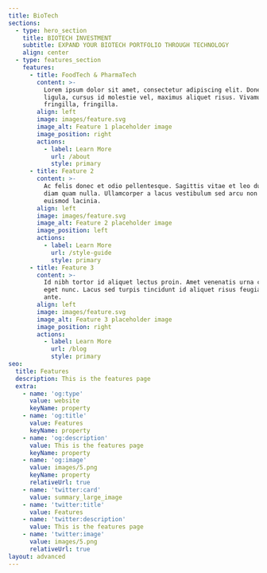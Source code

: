```yaml
---
title: BioTech
sections:
  - type: hero_section
    title: BIOTECH INVESTMENT
    subtitle: EXPAND YOUR BIOTECH PORTFOLIO THROUGH TECHNOLOGY
    align: center
  - type: features_section
    features:
      - title: FoodTech & PharmaTech
        content: >-
          Lorem ipsum dolor sit amet, consectetur adipiscing elit. Donec nisl
          ligula, cursus id molestie vel, maximus aliquet risus. Vivamus in nibh
          fringilla, fringilla.
        align: left
        image: images/feature.svg
        image_alt: Feature 1 placeholder image
        image_position: right
        actions:
          - label: Learn More
            url: /about
            style: primary
      - title: Feature 2
        content: >-
          Ac felis donec et odio pellentesque. Sagittis vitae et leo duis ut
          diam quam nulla. Ullamcorper a lacus vestibulum sed arcu non odio
          euismod lacinia.
        align: left
        image: images/feature.svg
        image_alt: Feature 2 placeholder image
        image_position: left
        actions:
          - label: Learn More
            url: /style-guide
            style: primary
      - title: Feature 3
        content: >-
          Id nibh tortor id aliquet lectus proin. Amet venenatis urna cursus
          eget nunc. Lacus sed turpis tincidunt id aliquet risus feugiat in
          ante.
        align: left
        image: images/feature.svg
        image_alt: Feature 3 placeholder image
        image_position: right
        actions:
          - label: Learn More
            url: /blog
            style: primary
seo:
  title: Features
  description: This is the features page
  extra:
    - name: 'og:type'
      value: website
      keyName: property
    - name: 'og:title'
      value: Features
      keyName: property
    - name: 'og:description'
      value: This is the features page
      keyName: property
    - name: 'og:image'
      value: images/5.png
      keyName: property
      relativeUrl: true
    - name: 'twitter:card'
      value: summary_large_image
    - name: 'twitter:title'
      value: Features
    - name: 'twitter:description'
      value: This is the features page
    - name: 'twitter:image'
      value: images/5.png
      relativeUrl: true
layout: advanced
---
```

